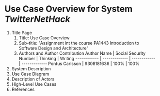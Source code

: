 # Use Case Overview for System _TwitterNetHack_
1. Title Page
    1. Title: Use Case Overview
    1. Sub-title: "Assignment int the course PA1443 Introduction to Software Design and Architecture"
    1. Authors and Author Contribution
Author Name | Social Security Number | Thinking | Writing
------------ | ------------- | ------------ | -------------
Pontus Carlsson | 9308181636 | 100% | 100%
1. System Description
1. Use Case Diagram
1. Description of Actors
1. High-Level Use Cases
1. References
